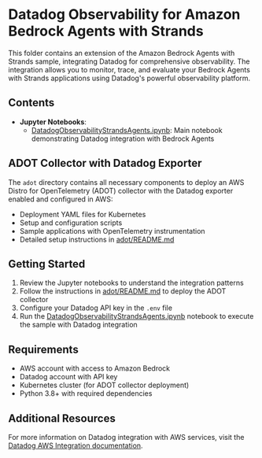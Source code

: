 # Datadog Observability for Amazon Bedrock Agents with Strands

This folder contains an extension of the Amazon Bedrock Agents with Strands sample, integrating Datadog for comprehensive observability. The integration allows you to monitor, trace, and evaluate your Bedrock Agents with Strands applications using Datadog's powerful observability platform.

## Contents

- **Jupyter Notebooks**:
  - [DatadogObservabilityStrandsAgents.ipynb](DatadogObservabilityStrandsAgents.ipynb): Main notebook demonstrating Datadog integration with Bedrock Agents

## ADOT Collector with Datadog Exporter

The `adot` directory contains all necessary components to deploy an AWS Distro for OpenTelemetry (ADOT) collector with the Datadog exporter enabled and configured in AWS:

- Deployment YAML files for Kubernetes
- Setup and configuration scripts
- Sample applications with OpenTelemetry instrumentation
- Detailed setup instructions in [adot/README.md](adot/README-ADOT-SETUP.md)

## Getting Started

1. Review the Jupyter notebooks to understand the integration patterns
2. Follow the instructions in [adot/README.md](adot/README.md) to deploy the ADOT collector
3. Configure your Datadog API key in the `.env` file
4. Run the [DatadogObservabilityStrandsAgents.ipynb](DatadogObservabilityStrandsAgents.ipynb) notebook to execute the sample with Datadog integration

## Requirements

- AWS account with access to Amazon Bedrock
- Datadog account with API key
- Kubernetes cluster (for ADOT collector deployment)
- Python 3.8+ with required dependencies

## Additional Resources

For more information on Datadog integration with AWS services, visit the [Datadog AWS Integration documentation](https://docs.datadoghq.com/integrations/amazon_web_services/).
